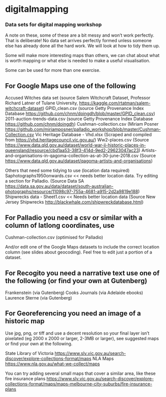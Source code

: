 # digitalmapping
### Data sets for digital mapping workshop

A note on these, some of these are a bit messy and won’t work perfectly. That is deliberate! No data set arrives perfectly formed unless someone else has already done all the hard work. We will look at how to tidy them up. 

Some will make more interesting maps than others, we can chat about what is worth mapping or what else is needed to make a useful visualisation.

Some can be used for more than one exercise. 

## For Google Maps use one of the following

Accused Witches data set (source Salem Witchcraft Dataset, Professor Richard Latner of Tulane University, https://kaggle.com/rtatman/salem-witchcraft-dataset)
GPID_clean.csv (source Getty Provenance Index Database https://github.com/chnm/doingdh/blob/master/GPID_clean.csv)
2011-auction-trends-data.csv (source Getty Provenance Index Database https://github.com/chnm/doingdh)
Cushman-collection.csv (Miriam Posner https://github.com/miriamposner/palladio_workshop/blob/master/Cushman-Collection.csv
Vic Heritage Database - Vhd.xlsx (Scraped and compiled from https://vhd.heritagecouncil.vic.gov.au/)
Ww2-places.csv (Source https://www.data.qld.gov.au/dataset/world-war-ii-historic-places-in-queensland/resource/cbd1aa53-38f3-414d-9ed2-29623047ac23)
Artists-and-organisations-in-qagoma-collection-as-at-30-june-2018.csv (Source https://www.data.qld.gov.au/dataset/qagoma-artists-and-organisations)

Others that need some tidying to use (location data required)
Saphotographs1950onwards.csv << needs better location data. Try editing a section for Palladio. (Source Data SA https://data.sa.gov.au/data/dataset/south-australian-photographs/resource/11098c97-755a-4681-a915-2d2a9819e188)
Shipwrecks data - Sheet1.csv << Needs better location data (Source New Jersey Shipwrecks http://blackwhale.com/shipwreckdatabase.html)

## For Palladio you need a csv or similar with a column of latlong coordinates, use

Cushman-collection.csv (optimised for Palladio)

And/or edit one of the Google Maps datasets to include the correct location column (see slides about geocoding). Feel free to edit just a portion of a dataset.

## For Recogito you need a narrative text use one of the following (or find your own at Gutenberg)

Frankenstein (via Gutenberg)
Cooks Journals (via Adelaide ebooks)
Laurence Sterne (via Gutenberg)

## For Georeferencing you need an image of a historic map 

Use jpg, png, or tiff and use a decent resolution so your final layer isn’t pixelated (eg 2000 x 2000 or larger, 2-3MB or larger), see suggested maps or find your own at the following.

State Library of Victoria https://www.slv.vic.gov.au/search-discover/explore-collections-format/maps
NLA Maps https://www.nla.gov.au/what-we-collect/maps

You can try adding several small maps that cover a similar area, like these fire insurance plans
https://www.slv.vic.gov.au/search-discover/explore-collections-format/maps/maps-melbourne-city-suburbs/fire-insurance-plans
